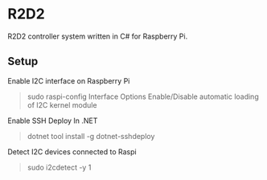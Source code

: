 # R2D2
R2D2 controller system written in C# for Raspberry Pi.




## Setup

Enable I2C interface on Raspberry Pi

> sudo raspi-config
> Interface Options
> Enable/Disable automatic loading of I2C kernel module

Enable SSH Deploy In .NET

> dotnet tool install -g dotnet-sshdeploy


Detect I2C devices connected to Raspi

> sudo i2cdetect -y 1
